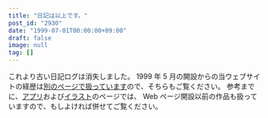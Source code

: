 ```yaml
---
title: "日記は以上です。"
post_id: "2930"
date: "1999-07-01T00:00:00+09:00"
draft: false
image: null
tag: []
---
```


<!--これより古いログは消失しました。-->


これより古い日記ログは消失しました。 1999 年 5 月の開設からの当ウェブサイトの経歴は[別のページで扱っています](/category/archives)ので、そちらもご覧ください。 参考までに、[アプリ](/category/products/apps)および[イラスト](/category/products/illustration)のページでは、 Web ページ開設以前の作品も扱っていますので、もしよければ併せてご覧ください。
